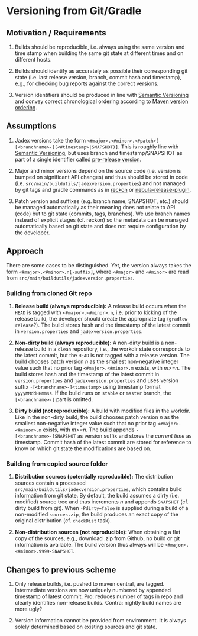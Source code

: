 # Versioning from Git/Gradle

## Motivation / Requirements

1. Builds should be reproducible, i.e. always using the same version
   and time stamp when building the same git state at different times
   and on different hosts.

2. Builds should identify as accurately as possible their corresponding
   git state (i.e. last release version, branch, commit hash and timestamp),
   e.g., for checking bug reports against the correct versions.

3. Version identifiers should be produced in line with
   [Semantic Versioning](https://semver.org/) and convey correct chronological
   ordering according to [Maven version ordering](https://maven.apache.org/ref/3.3.9/maven-artifact/apidocs/org/apache/maven/artifact/versioning/ComparableVersion.html).


## Assumptions
  
1. Jadex versions take the form `<#major>.<#minor>.<#patch>[-[<branchname>-](<#timestamp>|SNAPSHOT)]`.
   This is roughly line with [Semantic Versioning](https://semver.org/), but
   uses branch and timestamp/SNAPSHOT as part of a single identifier called
   [pre-release version](https://semver.org/#spec-item-9).
   
2. Major and minor versions depend on the source code
   (i.e. version is bumped on significant API changes)
   and thus should be stored in code (i.e. `src/main/buildutils/jadexversion.properties`)
   and not managed by git tags and gradle commands as in
   [reckon](https://github.com/ajoberstar/reckon) or
   [nebula-release-plugin](https://github.com/nebula-plugins/nebula-release-plugin).
   
3. Patch version and suffixes (e.g. branch name, SNAPSHOT, etc.) should
   be managed automatically as their meaning does not relate to API (code)
   but to git state (commits, tags, branches). We use branch names instead of
   explicit stages (cf. reckon) so the metadata can be managed automatically
   based on git state and does not require configuration by the developer.

## Approach

There are some cases to be distinguished. Yet, the version always takes the
form `<#major>.<#minor>.n[-suffix]`, where `<#major>` and `<#minor>`
are read from `src/main/buildutils/jadexversion.properties`.

### Building from cloned Git repo

1. **Release build (always reproducible):**  A release build occurs when the `HEAD` is tagged with
   `<#major>.<#minor>.n`, i.e. prior to kicking of the release build, the
   developer should create the appropriate tag (`gradlew release`?).
   The build stores hash and the timestamp of the latest commit in
   `version.properties` and `jadexversion.properties`.

2. **Non-dirty build (always reproducible):** A non-dirty build is a non-release build in a `clean`
   repository, i.e., the workdir state corresponds to the latest commit, but
   the `HEAD` is not tagged with a release version. The build chooses patch
   version *n* as the smallest non-negative integer value such that no prior
   tag `<#major>.<#minor>.m` exists, with *m>=n*. The build stores hash
   and the timestamp of the latest commit in `version.properties` and
   `jadexversion.properties` and uses version suffix
   `-[<branchname>-]<timestamp>` using timestamp format `yyyyMMddHHmmss`.
   If the build runs on `stable` or `master` branch, the `[<branchname>-]`
   part is omitted.

3. **Dirty build (not reproducible):** A build with modified files in the
   workdir. Like in the non-dirty build, the build chooses patch version *n*
   as the smallest non-negative integer value such that no prior tag
   `<#major>.<#minor>.m` exists, with *m>=n*. The build appends 
   `-[<branchname>-]SNAPSHOT` as version suffix and stores the *current
   time* as timestamp. Commit hash of the latest commit are stored for
   reference to know on which git state the modifications are based on.

### Building from copied source folder

1. **Distribution sources (potentially reproducible):** The distribution
   sources contain a processed `src/main/buildutils/jadexversion.properties`,
   which contains build information from git state. By default, the build
   assumes a dirty (i.e. modified) source tree and thus increments *n* and
   appends `SNAPSHOT` (cf. dirty build from git). When `-Pdirty=false`
   is supplied during a build of a non-modified `sources.zip`, the build
   produces an exact copy of the original distribution (cf. `checkDist`
   task).
    
2. **Non-distribution sources (not reproducible):** When obtaining a flat copy
   of the sources, e.g., download .zip from Github, no build or git information
   is available. The build version thus always will be
   `<#major>.<#minor>.9999-SNAPSHOT`.

## Changes to previous scheme

1. Only release builds, i.e. pushed to maven central, are tagged. Intermediate
   versions are now uniquely numbered by appended timestamp of latest commit.
   Pro: reduces number of tags in repo and clearly identifies non-release builds.
   Contra: nightly build names are more ugly?

2. Version information cannot be provided from environment. It is always
   solely determined based on existing sources and git state.